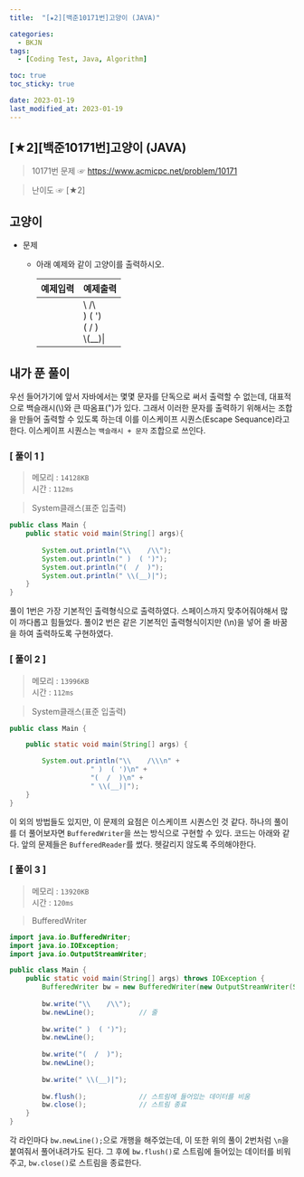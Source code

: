 ```yaml
---
title:  "[★2][백준10171번]고양이 (JAVA)" 

categories:
  - BKJN
tags:
  - [Coding Test, Java, Algorithm]

toc: true
toc_sticky: true

date: 2023-01-19
last_modified_at: 2023-01-19
---
```

[★2][백준10171번]고양이 (JAVA)
----
> 10171번 문제 ☞ <https://www.acmicpc.net/problem/10171>  

> 난이도 ☞ [★2]
  
## 고양이  
  
- 문제
  - 아래 예제와 같이 고양이를 출력하시오.
  
	|예제입력|예제출력|
	|:--|--|
	||\\    /\\<br> )  ( ')<br>(  /  )<br> \\(__)\||
  
## 내가 푼 풀이
  
  우선 들어가기에 앞서 자바에서는 몇몇 문자를 단독으로 써서 출력할 수 없는데, 대표적으로 백슬래시(\\)와 큰 따옴표(")가 있다. 그래서 이러한 문자를 출력하기 위해서는 조합을 만들어 출력할 수 있도록 하는데 이를 이스케이프 시퀀스(Escape Sequance)라고 한다. 이스케이프 시퀀스는 `백슬래시 + 문자` 조합으로 쓰인다.

### [ 풀이 1 ]  
>메모리 : `14128KB`  
>시간 : `112ms`  

> System클래스(표준 입출력)  
  
```java
public class Main {
    public static void main(String[] args){
        
        System.out.println("\\    /\\");
        System.out.println(" )  ( ')");
        System.out.println("(  /  )");
        System.out.println(" \\(__)|");
    }
}
```
풀이 1번은 가장 기본적인 출력형식으로 출력하였다. 스페이스까지 맞추어줘야해서 많이 까다롭고 힘들었다. 풀이2 번은 같은 기본적인 출력형식이지만 (\n)을 넣어 줄 바꿈을 하여 출력하도록 구현하였다.

### [ 풀이 2 ]  
>메모리 : `13996KB`  
>시간 : `112ms`  
  
> System클래스(표준 입출력)  
  
```java
public class Main {

	public static void main(String[] args) {

		System.out.println("\\    /\\\n" +
					" )  ( ')\n" +
					"(  /  )\n" +
					" \\(__)|");
	}
}
```
이 외의 방법들도 있지만, 이 문제의 요점은 이스케이프 시퀀스인 것 같다. 하나의 풀이를 더 풀어보자면 `BufferedWriter`을 쓰는 방식으로 구현할 수 있다. 코드는 아래와 같다. 앞의 문제들은 `BufferedReader`를 썼다. 헷갈리지 않도록 주의해야한다.

### [ 풀이 3 ]  
>메모리 : `13920KB`  
>시간 : `120ms`  
  
> BufferedWriter  

```java
import java.io.BufferedWriter;
import java.io.IOException;
import java.io.OutputStreamWriter;

public class Main {
	public static void main(String[] args) throws IOException {
		BufferedWriter bw = new BufferedWriter(new OutputStreamWriter(System.out));
		
		bw.write("\\    /\\");
		bw.newLine();			// 줄
		
		bw.write(" )  ( ')");
		bw.newLine();
		
		bw.write("(  /  )");
		bw.newLine();
		
		bw.write(" \\(__)|");
				
		bw.flush();				// 스트림에 들어있는 데이터를 비움
		bw.close();				// 스트림 종료
	}
}
```
각 라인마다 `bw.newLine();`으로 개행을 해주었는데, 이 또한 위의 풀이 2번처럼 `\n`을 붙여줘서 풀어내려가도 된다. 그 후에 `bw.flush()`로 스트림에 들어있는 데이터를 비워주고, `bw.close()`로 스트림을 종료한다.